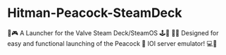 # Hitman-Peacock-SteamDeck
🚀🎮 A Launcher for the Valve Steam Deck/SteamOS 🕹️🐧 🔧✨ Designed for easy and functional launching of the Peacock 🦚 IOI server emulator! 💻💾

